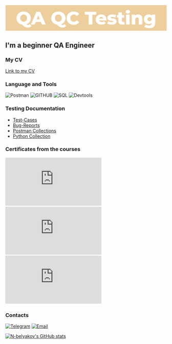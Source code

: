 ![Header](https://github.com/n-belyakov/n-belyakov/blob/main/assets/Header.png)

## I'm a beginner QA Engineer

### My CV
[Link to my CV]()

### Language and Tools
![Postman](https://img.shields.io/badge/-POSTMAN-090909?style-for-badge&logo=postman)
![GITHUB](https://img.shields.io/badge/-GITHUB-090909?style-for-badge&logo=github)
![SQL](https://img.shields.io/badge/-SQL-090909?style-for-badge&logo=mysql)
![Devtools](https://img.shields.io/badge/-DEVTOOLS-090909?style-for-badge&logo=googlechrome)

### Testing Documentation
- [Test-Cases](https://github.com/n-belyakov/Test-Cases)
- [Bug-Reports](https://github.com/n-belyakov/Bug-Reports)
- [Postman Collections](https://github.com/n-belyakov/Postman-Collections)
- [Python Collection](https://github.com/n-belyakov/Python)

### Сertificates from the courses
![Тестирование ПО с нуля. Теория + Практика](https://github.com/n-belyakov/Certificates/blob/main/Тестирование%20ПО%20с%20нуля_Теория%20и%20практика.pdf)
![Тестирование ПО Postman для тестирования API](https://github.com/n-belyakov/Certificates/blob/main/Тестирование%20ПО_Postman%20для%20тестирования%20API.pdf)
![Поколение Python](https://github.com/n-belyakov/Certificates/blob/main/Python.pdf)

### Contacts 
[![Telegram](https://img.shields.io/badge/-TELEGRAM-090909?style-for-badge&logo=telegram)](https://t.me/nbelyakov)
[![Email](https://img.shields.io/badge/-Email-090909?style-for-badge&logo=gmail)](mailto:my@belyakovn.ru)

[![N-belyakov's GitHub stats](https://github-readme-stats.vercel.app/api?username=n-belyakov&show_icons=true&hide=contribs)](https://github.com/anuraghazra/github-readme-stats)
